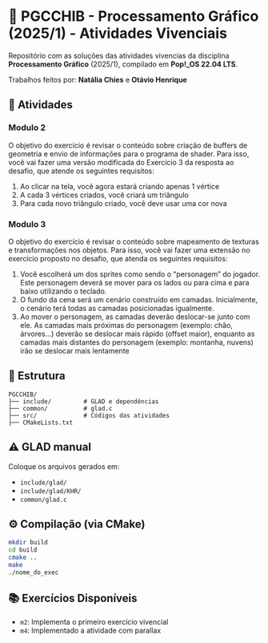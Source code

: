 # 🧿 PGCCHIB - Processamento Gráfico (2025/1) - Atividades Vivenciais

Repositório com as soluções das atividades vivencias da disciplina **Processamento Gráfico** (2025/1), compilado em **Pop!_OS 22.04 LTS**.

Trabalhos feitos por: **Natália Chies** e **Otávio Henrique**

## 📌 Atividades

### Modulo 2
O objetivo do exercício é revisar o conteúdo sobre criação de buffers de geometria e envio de informações para o
programa de shader. Para isso, você vai fazer uma versão modificada do Exercício 3 da resposta ao desafio, que
atende os seguintes requisitos:
1) Ao clicar na tela, você agora estará criando apenas 1 vértice
2) A cada 3 vértices criados, você criará um triângulo
3) Para cada novo triângulo criado, você deve usar uma cor nova

### Modulo 3
O objetivo do exercício é revisar o conteúdo sobre mapeamento de texturas e transformações nos objetos. Para
isso, você vai fazer uma extensão no exercício proposto no desafio, que atenda os seguintes requisitos:
1) Você escolherá um dos sprites como sendo o “personagem” do jogador. Este personagem deverá se
   mover para os lados ou para cima e para baixo utilizando o teclado.
2) O fundo da cena será um cenário construído em camadas. Inicialmente, o cenário
   terá todas as camadas posicionadas igualmente.
3) Ao mover o personagem, as camadas deverão deslocar-se junto com ele. As camadas mais próximas do
   personagem (exemplo: chão, árvores...) deverão se deslocar mais rápido (offset maior), enquanto as
   camadas mais distantes do personagem (exemplo: montanha, nuvens) irão se deslocar mais
   lentamente

## 📁 Estrutura

```
PGCCHIB/
├── include/         # GLAD e dependências
├── common/          # glad.c
├── src/             # Códigos das atividades
├── CMakeLists.txt
```

## ⚠️ GLAD manual
Coloque os arquivos gerados em:
- `include/glad/`
- `include/glad/KHR/`
- `common/glad.c`

## ⚙️ Compilação (via CMake)

```bash
mkdir build
cd build
cmake ..
make
./nome_do_exec
```

## 📚 Exercícios Disponíveis
- `m2`: Implementa o primeiro exercício vivencial
- `m4`: Implementado a atividade com parallax